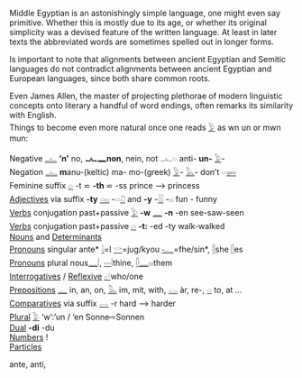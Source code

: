 Middle Egyptian is an astonishingly simple language, one might even say primitive. Whether this is mostly due to its age, or whether its original simplicity was a devised feature of the written language. At least in later texts the abbreviated words are sometimes spelled out in longer forms.  

Is important to note that alignments between ancient Egyptian and Semitic languages do not contradict alignments between ancient Egyptian and European languages, since both share common roots.  

Even James Allen, the master of projecting plethorae of modern linguistic concepts onto literary a handful of word endings, often remarks its similarity with English.  
Things to become even more natural once one reads [𓅱](𓅱) as wn un or mwn mun:  

Negative [𓂜](𓂜) **’n'** no, **𓂜𓈖non**, nein, not 𓂜𓏏 anti- **un-** [𓅱](𓅱)-  
Negation [𓂜](𓂜) **m**anu-(keltic) ma- mo-(greek) [𓅱](𓅱)- [𓅓](𓅓)- don’t 𓏏[𓍃](𓍃)  
Feminine suffix [𓏏](𓏏)  -t ⋍ **-th** ⋍ -ss   prince —> princess  
[Adjectives](Adjectives) via suffix **-ty** [𓏏](𓏏)[𓏮](𓏮)   -𓏏[𓍔](𓍔)  and  **-y** -[𓇋𓇋](𓇋𓇋) -𓏮  fun - funny  
[Verbs](Verbs) conjugation past+passive  [𓅱](𓅱) **-w** [𓈖](𓈖) **-n** -en see-saw-seen  
[Verbs](Verbs) conjugation past+passive  [𓏏](𓏏) **-t:** -ed -ty  walk-walked  
[Nouns](Nouns) and [Determinants](Determinants)  
[Pronouns](Pronouns) singular ante* [𓇋](𓇋)=I [𓎡](𓎡)=jug/kyou [𓆑](𓆑)=fhe/sin*, [𓋴](𓋴)she [𓋴](𓋴)es  
[Pronouns](Pronouns) plural nous[𓈖](𓈖)𓏪, [𓍿](𓍿)𓏪thine, [𓋴](𓋴)[𓈖](𓈖)𓏤𓏤𓏤them  
[Interrogatives](Interrogatives) / [Reflexive](Interrogatives)  [𓊪](𓊪)[𓍢](𓍢)who/one  
[Prepositions](Prepositions) [𓈖](𓈖) in, an, on, [𓅓](𓅓) im, mit, with, [𓂋](𓂋) àr, re-, [𓏏](𓏏) to, at …  
[Comparatives](Comparatives) via suffix [𓂋](𓂋) -r hard —> harder  
[Plural](Plural) [𓅱](𓅱) ‘w’:’un / ‘en  Sonne⇨Sonnen  
[Dual](Dual) **-di** -du  
[Numbers](Numbers) !  
[Particles](Particles)  

ante, anti,  